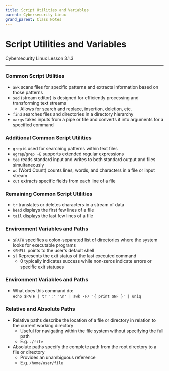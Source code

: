 ```yaml
---
title: Script Utilities and Variables
parent: Cybersecurity Linux
grand_parent: Class Notes
---
```

# Script Utilities and Variables
Cybersecurity Linux Lesson 3.1.3

___
### Common Script Utilities  
- `awk` scans files for specific patterns and extracts information based on those patterns  
- `sed` (stream editor) is designed for efficiently processing and transforming text streams
	- Allows for search and replace, insertion, deletion, etc.  
- `find` searches files and directories in a directory hierarchy  
- `xargs` takes inputs from a pipe or file and converts it into arguments for a specified command

### Additional Common Script Utilities  
- `grep` is used for searching patterns within text files  
- `egrep`/`grep -E` supports extended regular expressions  
- `tee` reads standard input and writes to both standard output and files simultaneously  
- `wc` (Word Count) counts lines, words, and characters in a file or input stream  
- `cut` extracts specific fields from each line of a file

### Remaining Common Script Utilities  
- `tr` translates or deletes characters in a stream of data  
- `head` displays the first few lines of a file  
- `tail` displays the last few lines of a file

### Environment Variables and Paths  
- `$PATH` specifies a colon-separated list of directories where the system looks for executable programs  
- `$SHELL` points to the user's default shell  
- `$?` Represents the exit status of the last executed command
	- 0 typically indicates success while non-zeros indicate errors or specific exit statuses

### Environment Variables and Paths  
- What does this command do:  
`echo $PATH | tr ':' '\n' | awk -F/ '{ print $NF }' | uniq`

### Relative and Absolute Paths  
- Relative paths describe the location of a file or directory in relation to the current working directory
	- Useful for navigating within the file system without specifying the full path
	- E.g. `./file`
- Absolute paths specify the complete path from the root directory to a file or directory
	- Provides an unambiguous reference
	- E.g. `/home/user/file`
